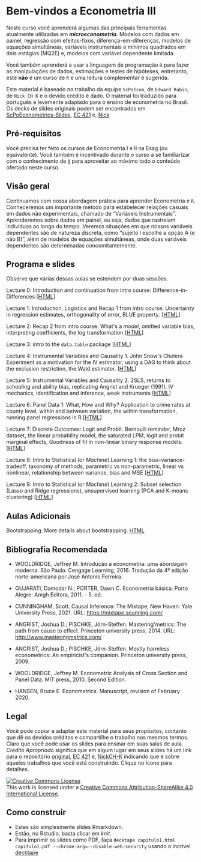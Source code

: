 # Bem-vindos a Econometria III

Neste curso você aprenderá algumas das principais ferramentas atualmente utilizadas em ***microeconometria***. Modelos com dados em painel, regressão com efeitos-fixos, diferença-em-diferenças, modelos de equações simultâneas, variáveis instrumentais e mínimos quadrados em dois estágios (MQ2E) e, modelos com variável dependente limitada.
 
Você também aprenderá a usar a linguagem de programação `R` para fazer as manipulações de dados, estimações e testes de hipóteses, entretanto, este **não** é um curso de `R` e uma leitura complementar é sugerida. 

Este material é baseado no trabalho da equipe `ScPoEcon`, de `Edward Rubin`, de `Nick CH K` e o devido crédito é dado. O material foi traduzido para português e levemente adaptado para o ensino de econometria no Brasil. Os decks de slides originais podem ser encontrados em [ScPoEconometrics-Slides](https://github.com/ScPoEcon/Advanced-Metrics-slides), [EC 421](https://github.com/edrubin/EC421S19) e, [Nick](https://github.com/NickCH-K/EconometricsSlides)


## Pré-requisitos

Você precisa ter feito os cursos de Econometria I e II na Esag (ou equivalente). Você também é incentivado durante o curso a se familiarizar com o conhecimento de [`R`](https://cran.r-project.org/) para aproveitar ao máximo todo o conteúdo ofertado neste curso.

## Visão geral

Continuamos com nossa abordagem prática para aprender Econometria e `R`. Conheceremos um importante método para estabelecer relações casuais em dados não experimentais, chamado de “Variáveis Instrumentais”. Aprenderemos sobre dados em painel, ou seja, dados que rastreiam indivíduos ao longo do tempo. Veremos situações em que nossos variáveis dependentes são de natureza discreta, como “sujeito *i* escolhe a opção A (e não B)”, além de modelos de equações simultâneas, onde duas variáveis dependentes são determinadas concomitantemente.


## Programa e slides

Observe que várias dessas aulas se estendem por duas sessões.


Lecture 0: Introduction and continuation from intro course: Difference-in-Differences  [[HTML](https://raw.githack.com/ScPoEcon/Advanced-Metrics-slides/master/lectures/00-DID/chapter_did.html)]

Lecture 1: Introduction, Logistics and Recap 1 from intro course. Uncertainty in regression estimates, orthogonality of error, BLUE property.  [[HTML](https://raw.githack.com/ScPoEcon/Advanced-Metrics-slides/master/lectures/01-recap/recap1.html)]

Lecture 2: Recap 2 from intro course. What's a *model*, omitted variable bias, interpreting coefficients, the log transformation [[HTML](https://raw.githack.com/ScPoEcon/Advanced-Metrics-slides/master/lectures/02-recap/recap2.html)]

Lecture 3: intro to the `data.table` package [[HTML](https://raw.githack.com/ScPoEcon/Advanced-Metrics-slides/master/lectures/03-datatable/03-datatable.html)]

Lecture 4: Instrumental Variables and Causality 1. John Snow's Cholera Experiment as a motivation for the IV estimator, using a DAG to think about the exclusion restriction, the Wald estimator. [[HTML](https://raw.githack.com/ScPoEcon/Advanced-Metrics-slides/master/lectures/04-IV/04-IV.html)]

Lecture 5: Instrumental Variables and Causality 2. 2SLS, returns to schooling and ability bias, replicating Angrist and Krueger (1991), IV mechanics, identification and inference, weak instruments [[HTML](https://raw.githack.com/ScPoEcon/Advanced-Metrics-slides/master/lectures/05-IV2/05-IV2.html)]

Lecture 6: Panel Data 1: What, How and Why? Application to crime rates at county level, within and between variation, the within transformation, running panel regressions in R [[HTML](https://raw.githack.com/ScPoEcon/Advanced-Metrics-slides/master/lectures/06-panel/06-panel.html)]

Lecture 7: Discrete Outcomes: Logit and Probit. Bernoulli reminder, Mroz dataset, the linear probability model, the saturated LPM, logit and probit marginal effects, Goodness of fit in non-linear binary response models. [[HTML](https://raw.githack.com/ScPoEcon/Advanced-Metrics-slides/master/lectures/07-probit/07-probit.html)]

Lecture 8: Intro to Statistical (or *Machine*) Learning 1: the bias-variance-tradeoff, taxonomy of methods, parametric vs non-parametric, linear vs nonlinear, relationship between variance, bias and MSE [[HTML](https://raw.githack.com/ScPoEcon/Advanced-Metrics-slides/master/lectures/08-learning/08-learning.html)]

Lecture 9: Intro to Statistical (or *Machine*) Learning 2: Subset selection (Lasso and Ridge regressions), unsupervised learning (PCA and K-means clustering) [[HTML](https://raw.githack.com/ScPoEcon/Advanced-Metrics-slides/master/lectures/09-unsupervised/09-unsupervised.html)]

## Aulas Adicionais

Bootstrapping: More details about bootstrapping. [HTML](https://raw.githack.com/rfbressan/econometria_slides/master/chapter_bootstrap/boostrap.html)

## Bibliografia Recomendada

* WOOLDRIDGE, Jeffrey M. Introdução à econometria: uma abordagem moderna. São Paulo: Cengage Learning, 2016. Tradução da 4ª edição norte-americana por José Antonio Ferreira. 

* GUJARATI, Damodar N.; PORTER, Dawn C. Econometria básica. Porto Alegre: Amgh Editora, 2011. - 5. ed. 

* CUNNINGHAM, Scott. Causal Inference: The Mixtape, New Haven: Yale University Press, 2021. URL: https://mixtape.scunning.com/

* ANGRIST, Joshua D.; PISCHKE, Jörn-Steffen. Mastering'metrics: The path from cause to effect. Princeton university press, 2014. URL: http://www.masteringmetrics.com/

* ANGRIST, Joshua D.; PISCHKE, Jörn-Steffen. Mostly harmless econometrics: An empiricist's companion. Princeton university press, 2009.

* WOOLDRIDGE, Jeffrey M. Econometric Analysis of Cross Section and Panel Data. MIT press, 2010. Second Edition. 

* HANSEN, Bruce E. Econometrics. Manuscript, revision of February 2020.


## Legal

Você pode copiar e adaptar este material para seus propósitos, contanto que dê os devidos créditos e compartilhe o trabalho nos mesmos termos. Claro que você pode usar os slides para ensinar em suas salas de aula. *Crédito Apropriado* significa que em algum lugar em seus slides há um link para o repositório [original](https://github.com/ScPoEcon/Advanced-Metrics-slides), [EC 421](https://github.com/edrubin/EC421S19) e, [NickCH-K](https://github.com/NickCH-K/EconometricsSlides) indicando que é sobre aqueles trabalhos que você está construindo. Clique no ícone para detalhes.

<a rel="license" href="http://creativecommons.org/licenses/by-sa/4.0/"><img alt="Creative Commons License" style="border-width:0" src="https://i.creativecommons.org/l/by-sa/4.0/88x31.png" /></a><br />This work is licensed under a <a rel="license" href="http://creativecommons.org/licenses/by-sa/4.0/">Creative Commons Attribution-ShareAlike 4.0 International License</a>.

## Como construir

* Estes são simplesmente slides Rmarkdown.
* Então, no Rstudio, basta clicar em *knit*.
* Para imprimir os slides como PDF, faça
```decktape capitulo1.html capitulo1.pdf --chrome-arg=--disable-web-security```
usando o incrível [decktape](https://github.com/astefanutti/decktape)
